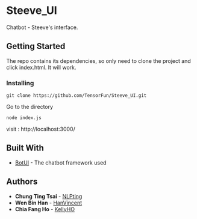 # Steeve_UI

Chatbot - Steeve's interface.

## Getting Started

The repo contains its dependencies, so only need to clone the project and click index.html. It will work.


### Installing

```
git clone https://github.com/TensorFun/Steeve_UI.git
```

Go to the directory
```
node index.js
```

visit : http://localhost:3000/

## Built With

* [BotUI](https://github.com/botui/botui) - The chatbot framework used


## Authors

* **Chung Ting Tsai** - [NLPting](https://github.com/NLPting)
* **Wen Bin Han** - [HanVincent](https://github.com/HanVincent)
* **Chia Fang Ho** - [KellyHO](https://github.com/KellyHO)

